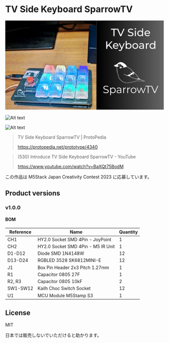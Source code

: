 # TV Side Keyboard SparrowTV

![Alt text](docs/product_top_image.png)

![Alt text](docs/before_after.png)

![Alt text](docs/components.png)

> TV Side Keyboard SparrowTV | ProtoPedia
>
> https://protopedia.net/prototype/4340

> (530) Introduce TV Side Keyboard SparrowTV - YouTube
>
> https://www.youtube.com/watch?v=BaXQt75BodM

この作品は M5Stack Japan Creativity Contest 2023 に応募しています。

## Product versions

### v1.0.0

#### BOM

| Reference | Name                               | Quantity |
| --------- | ---------------------------------- | -------- |
| CH1       | HY2.0 Socket SMD 4Pin - JoyPoint   | 1        |
| CH2       | HY2.0 Socket SMD 4Pin - M5 IR Unit | 1        |
| D1-D12    | Diode SMD 1N4148W                  | 12       |
| D13-D24   | RGBLED 3528 SK6812MINI-E           | 12       |
| J1        | Box Pin Header 2x3 Pitch 1.27mm    | 1        |
| R1        | Capacitor 0805 27F                 | 1        |
| R2, R3    | Capacitor 0805 10kF                | 2        |
| SW1-SW12  | Kailh Choc Switch Socket           | 12       |
| U1        | MCU Module M5Stamp S3              | 1        |

## License

MIT

日本では販売しないでいただけると助かります。
